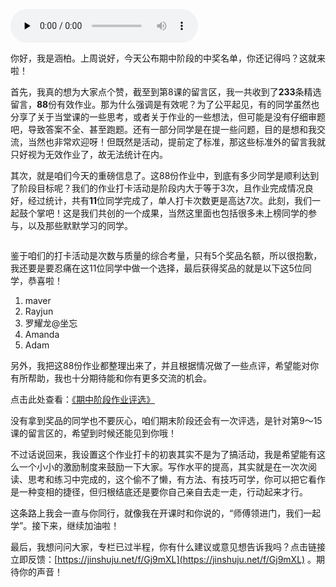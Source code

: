 <audio id="audio" title="期中阶段作业打卡：恭喜！5位同学获课程免单" controls="" preload="none"><source id="mp3" src="https://static001.geekbang.org/resource/audio/27/8d/279b4338b0c947c5c907b307412a778d.mp3"></audio>

你好，我是涵柏。上周说好，今天公布期中阶段的中奖名单，你还记得吗？这就来啦！

首先，我真的想为大家点个赞，截至到第8课的留言区，我一共收到了**233**条精选留言，**88**份有效作业。那为什么强调是有效呢？为了公平起见，有的同学虽然也分享了关于当堂课的一些思考，或者关于作业的一些想法，但可能是没有仔细审题吧，导致答案不全、甚至跑题。还有一部分同学是在提一些问题，目的是想和我交流，当然也非常欢迎呀！但既然是活动，提前定了标准，那这些标准外的留言我就只好视为无效作业了，故无法统计在内。

其次，就是咱们今天的重磅信息了。这88份作业中，到底有多少同学是顺利达到了阶段目标呢？我们的作业打卡活动是阶段内大于等于3次，且作业完成情况良好，经过统计，共有**11**位同学完成了，单人打卡次数更是高达7次。此刻，我们一起鼓个掌吧！这是我们共创的一个成果，当然这里面也包括很多未上榜同学的参与，以及那些默默学习的同学。

<img src="https://static001.geekbang.org/resource/image/74/d8/74b151a3e1ac361536ed693565c21bd8.jpg" alt="">

鉴于咱们的打卡活动是次数与质量的综合考量，只有5个奖品名额，所以很抱歉，我还要是要忍痛在这11位同学中做一个选择，最后获得奖品的就是以下这5位同学，恭喜啦！

1. maver
1. Rayjun
1. 罗耀龙@坐忘
1. Amanda
1. Adam

另外，我把这88份作业都整理出来了，并且根据情况做了一些点评，希望能对你有所帮助，我也十分期待能和你有更多交流的机会。

点击此处查看：[《期中阶段作业评选》](https://shimo.im/sheets/8kdxxK36cTgV39QX/MODOC)

没有拿到奖品的同学也不要灰心，咱们期末阶段还会有一次评选，是针对第9～15课的留言区的，希望到时候还能见到你哦！

不过话说回来，我设置这个作业打卡的初衷其实不是为了搞活动，我是希望能有这么一个小小的激励制度来鼓励一下大家。写作水平的提高，其实就是在一次次阅读、思考和练习中完成的，这个偷不了懒，有方法、有技巧可学，你可以把它看作是一种变相的捷径，但归根结底还是要你自己亲自去走一走，行动起来才行。

这条路上我会一直与你同行，就像我在开课时和你说的，“师傅领进门，我们一起学”。接下来，继续加油啦！

最后，我想问问大家，专栏已过半程，你有什么建议或意见想告诉我吗？点击链接立即反馈：[https://jinshuju.net/f/Gj9mXL](https://jinshuju.net/f/Gj9mXL) 。期待你的声音！

